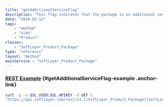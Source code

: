 ```yaml
---
title: "getAdditionalServiceFlag"
description: "This flag indicates that the package is an additional service."
date: "2018-02-12"
tags:
    - "method"
    - "sldn"
    - "Product"
classes:
    - "SoftLayer_Product_Package"
type: "reference"
layout: "method"
mainService : "SoftLayer_Product_Package"
---
```


### [REST Example](#getAdditionalServiceFlag-example) <a href="/article/rest/"><i class="fas fa-question"></i></a> {#getAdditionalServiceFlag-example .anchor-link} 
```bash
curl -g -u $SL_USER:$SL_APIKEY -X GET \
'https://api.softlayer.com/rest/v3.1/SoftLayer_Product_Package/{SoftLayer_Product_PackageID}/getAdditionalServiceFlag'
```
